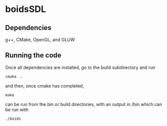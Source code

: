 # boidsSDL

## Dependencies

g++, CMake, OpenGL, and GLUW 

## Running the code

Once all dependencies are installed, go to the build subdirectory and run
```
cmake ..
```
and then, once cmake has completed, 
```
make
``` 
can be run from the bin or build directories, with an output in /bin which can be run with
```
./boids
```
